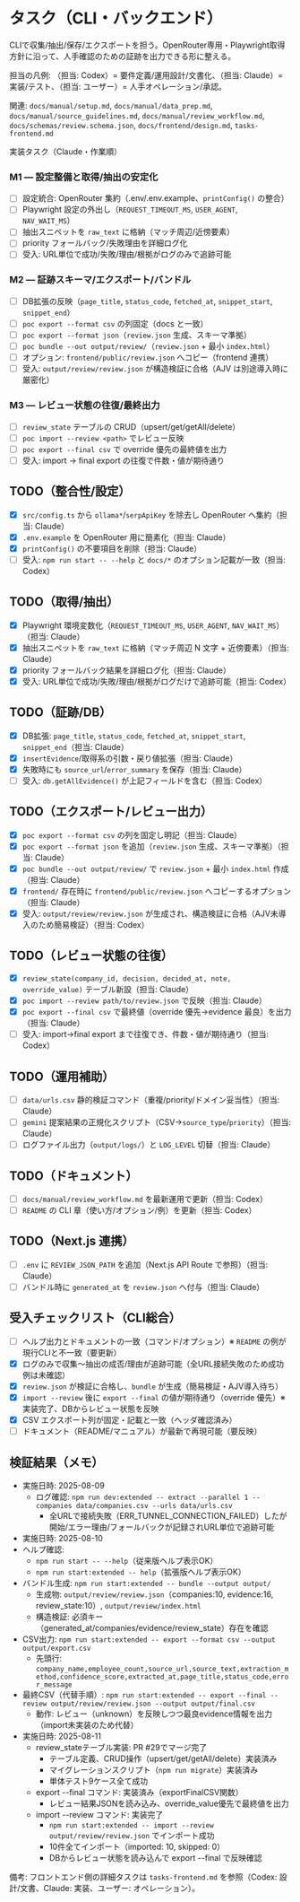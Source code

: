 # タスク（CLI・バックエンド）

CLIで収集/抽出/保存/エクスポートを担う。OpenRouter専用・Playwright取得方針に沿って、人手確認のための証跡を出力できる形に整える。

担当の凡例: （担当: Codex）= 要件定義/運用設計/文書化、（担当: Claude）= 実装/テスト、（担当: ユーザー）= 人手オペレーション/承認。

関連: `docs/manual/setup.md`, `docs/manual/data_prep.md`, `docs/manual/source_guidelines.md`, `docs/manual/review_workflow.md`, `docs/schemas/review.schema.json`, `docs/frontend/design.md`, `tasks-frontend.md`

実装タスク（Claude・作業順）

### M1 — 設定整備と取得/抽出の安定化
- [ ] 設定統合: OpenRouter 集約（.env/.env.example、`printConfig()` の整合）
- [ ] Playwright 設定の外出し（`REQUEST_TIMEOUT_MS`, `USER_AGENT`, `NAV_WAIT_MS`）
- [ ] 抽出スニペットを `raw_text` に格納（マッチ周辺/近傍要素）
- [ ] priority フォールバック/失敗理由を詳細ログ化
- [ ] 受入: URL単位で成功/失敗/理由/根拠がログのみで追跡可能

### M2 — 証跡スキーマ/エクスポート/バンドル
- [ ] DB拡張の反映（`page_title`, `status_code`, `fetched_at`, `snippet_start`, `snippet_end`）
- [ ] `poc export --format csv` の列固定（docs と一致）
- [ ] `poc export --format json`（`review.json` 生成、スキーマ準拠）
- [ ] `poc bundle --out output/review/`（`review.json` + 最小 `index.html`）
- [ ] オプション: `frontend/public/review.json` へコピー（frontend 連携）
- [ ] 受入: `output/review/review.json` が構造検証に合格（AJV は別途導入時に厳密化）

### M3 — レビュー状態の往復/最終出力
- [ ] `review_state` テーブルの CRUD（upsert/get/getAll/delete）
- [ ] `poc import --review <path>` でレビュー反映
- [ ] `poc export --final csv` で override 優先の最終値を出力
- [ ] 受入: import → final export の往復で件数・値が期待通り

## TODO（整合性/設定）
- [x] `src/config.ts` から `ollama*`/`serpApiKey` を除去し OpenRouter へ集約（担当: Claude）
- [x] `.env.example` を OpenRouter 用に簡素化（担当: Claude）
- [x] `printConfig()` の不要項目を削除（担当: Claude）
- [ ] 受入: `npm run start -- --help` と `docs/*` のオプション記載が一致（担当: Codex）

## TODO（取得/抽出）
- [x] Playwright 環境変数化（`REQUEST_TIMEOUT_MS`, `USER_AGENT`, `NAV_WAIT_MS`）（担当: Claude）
- [x] 抽出スニペットを `raw_text` に格納（マッチ周辺 N 文字 + 近傍要素）（担当: Claude）
- [x] priority フォールバック結果を詳細ログ化（担当: Claude）
- [x] 受入: URL単位で成功/失敗/理由/根拠がログだけで追跡可能（担当: Codex）

## TODO（証跡/DB）
- [x] DB拡張: `page_title`, `status_code`, `fetched_at`, `snippet_start`, `snippet_end`（担当: Claude）
- [x] `insertEvidence`/取得系の引数・戻り値拡張（担当: Claude）
- [x] 失敗時にも `source_url`/`error_summary` を保存（担当: Claude）
- [ ] 受入: `db.getAllEvidence()` が上記フィールドを含む（担当: Codex）

## TODO（エクスポート/レビュー出力）
- [x] `poc export --format csv` の列を固定し明記（担当: Claude）
- [x] `poc export --format json` を追加（`review.json` 生成、スキーマ準拠）（担当: Claude）
- [x] `poc bundle --out output/review/` で `review.json` + 最小 `index.html` 作成（担当: Claude）
- [x] `frontend/` 存在時に `frontend/public/review.json` へコピーするオプション（担当: Claude）
- [x] 受入: `output/review/review.json` が生成され、構造検証に合格（AJV未導入のため簡易検証）（担当: Codex）

## TODO（レビュー状態の往復）
- [x] `review_state(company_id, decision, decided_at, note, override_value)` テーブル新設（担当: Claude）
- [x] `poc import --review path/to/review.json` で反映（担当: Claude）
- [x] `poc export --final csv` で最終値（override 優先→evidence 最良）を出力（担当: Claude）
- [ ] 受入: import→final export まで往復でき、件数・値が期待通り（担当: Codex）

## TODO（運用補助）
- [ ] `data/urls.csv` 静的検証コマンド（重複/priority/ドメイン妥当性）（担当: Claude）
- [ ] `gemini` 提案結果の正規化スクリプト（CSV→`source_type`/`priority`）（担当: Claude）
- [ ] ログファイル出力（`output/logs/`）と `LOG_LEVEL` 切替（担当: Claude）

## TODO（ドキュメント）
- [ ] `docs/manual/review_workflow.md` を最新運用で更新（担当: Codex）
- [ ] `README` の CLI 章（使い方/オプション/例）を更新（担当: Codex）

## TODO（Next.js 連携）
- [ ] `.env` に `REVIEW_JSON_PATH` を追加（Next.js API Route で参照）（担当: Claude）
- [ ] バンドル時に `generated_at` を `review.json` へ付与（担当: Claude）

## 受入チェックリスト（CLI総合）
- [ ] ヘルプ出力とドキュメントの一致（コマンド/オプション）※ `README` の例が現行CLIと不一致（要更新）
- [x] ログのみで収集〜抽出の成否/理由が追跡可能（全URL接続失敗のため成功例は未確認）
- [x] `review.json` が検証に合格し、`bundle` が生成（簡易検証・AJV導入待ち）
- [x] `import --review` 後に `export --final` の値が期待通り（override 優先）※ 実装完了、DBからレビュー状態を反映
- [x] CSV エクスポート列が固定・記載と一致（ヘッダ確認済み）
- [ ] ドキュメント（README/マニュアル）が最新で再現可能（要反映）

## 検証結果（メモ）
- 実施日時: 2025-08-09
  - ログ確認: `npm run dev:extended -- extract --parallel 1 --companies data/companies.csv --urls data/urls.csv`
    - 全URLで接続失敗（ERR_TUNNEL_CONNECTION_FAILED）したが開始/エラー理由/フォールバックが記録されURL単位で追跡可能
- 実施日時: 2025-08-10
- ヘルプ確認:
  - `npm run start -- --help`（従来版ヘルプ表示OK）
  - `npm run start:extended -- help`（拡張版ヘルプ表示OK）
- バンドル生成: `npm run start:extended -- bundle --output output/`
  - 生成物: `output/review/review.json`（companies:10, evidence:16, review_state:10）, `output/review/index.html`
  - 構造検証: 必須キー（generated_at/companies/evidence/review_state）存在を確認
- CSV出力: `npm run start:extended -- export --format csv --output output/export.csv`
  - 先頭行: `company_name,employee_count,source_url,source_text,extraction_method,confidence_score,extracted_at,page_title,status_code,error_message`
- 最終CSV（代替手順）: `npm run start:extended -- export --final --review output/review/review.json --output output/final.csv`
  - 動作: レビュー（unknown）を反映しつつ最良evidence情報を出力（import未実装のため代替）
- 実施日時: 2025-08-11
  - review_stateテーブル実装: PR #29でマージ完了
    - テーブル定義、CRUD操作（upsert/get/getAll/delete）実装済み
    - マイグレーションスクリプト（`npm run migrate`）実装済み
    - 単体テスト9ケース全て成功
  - export --final コマンド: 実装済み（exportFinalCSV関数）
    - レビュー結果JSONを読み込み、override_value優先で最終値を出力
  - import --review コマンド: 実装完了
    - `npm run start:extended -- import --review output/review/review.json` でインポート成功
    - 10件全てインポート（imported: 10, skipped: 0）
    - DBからレビュー状態を読み込んで export --final で反映確認

備考: フロントエンド側の詳細タスクは `tasks-frontend.md` を参照（Codex: 設計/文書、Claude: 実装、ユーザー: オペレーション）。
